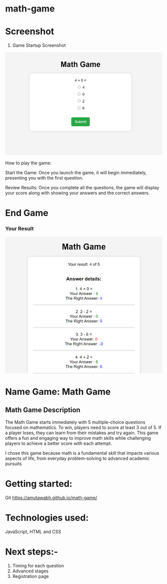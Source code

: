 # math-game

# Screenshot

1. Game Startup Screenshot

![alt text](/Screenshot/Game-startup.png "Logo Title Text 1")

How to play the game: 

Start the Game: Once you launch the game, it will begin immediately, presenting you with the first question.

Review Results: Once you complete all the questions, the game will display your score along with showing your answers and the correct answers.

# End Game 

### Your Result

![alt text](/Screenshot/result.png "Logo Title Text 1")

# Name Game: Math Game 

## Math Game Description

The Math Game starts immediately with 5 multiple-choice questions focused on mathematics. To win, players need to score at least 3 out of 5. If a player loses, they can learn from their mistakes and try again. This game offers a fun and engaging way to improve math skills while challenging players to achieve a better score with each attempt.

I chose this game because math is a fundamental skill that impacts various aspects of life, from everyday problem-solving to advanced academic pursuits

# Getting started: 

Git
https://amutawabh.github.io/math-game/

# Technologies used: 
JavaScript, HTML and CSS

# Next steps:-

1. Timing for each question
2. Advanced stages
3. Registration page